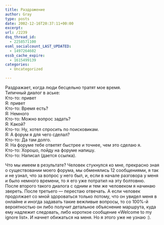 ```yaml
---
title: Раздражение
author: Gray
type: posts
date: 2002-12-16T20:37:11+00:00
excerpt:
url: /2239
dsq_thread_id:
  - 2258571100
esml_socialcount_LAST_UPDATED:
  - 1497264602
essb_cache_expire:
  - 1615499139
categories:
  - Uncategorized

---
```








Раздражает, когда люди бесцельно тратят мое время.  
Типичный диалог в аське:  
Кто-то: привет  
Я: привет  
Кто-то: Время есть?  
Я: Немного  
Кто-то: Можно вопрос задать?  
Я: Какой?  
Кто-то: Ну, хотел спросить по поисковикам.  
Я: А форум я для чего сделал?  
Кто-то: Да там долго.  
Я: На форуме тебе ответят быстрее и точнее, чем это сделаю я.  
Кто-то: Хорошо, пойду на форуме напишу.  
Кто-то: Написал (дается ссылка).

Что мы имеем в результате? Человек стукнулся ко мне, прекрасно зная о существовании моего форума, мы обменялись 12 сообщениями, я так и не узнал, что за вопрос у него был, и, если в начале разговора у меня и было немного времени, то я его уже потратил на эту болтовню.  
После второго такого диалога с одним и тем же человеком я начинаю звереть. После третьего &#8212; перестаю отвечать. А если человек продолжает со мной здороваться только потому, что он увидел меня в онлайне и иногда задавать такие вежливые вопросы, то со 100%-й вероятностью он либо получит детальное объяснение маршрута, куда ему надлежит следовать, либо короткое сообщение &#171;Welcome to my ignore list&#187;. И начнет обижаться на меня. Но я этого уже не узнаю :).